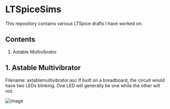# LTSpiceSims
This repository contains various LTSpice drafts I have worked on.

## Contents
1. Astable Multivibrator

## 1. Astable Multivibrator
Filename: astablemultivibrator.asc
If built on a breadboard, the circuit would have two LEDs blinking. One LED will generally be one while the other will not.

![image](https://user-images.githubusercontent.com/57032069/123073047-6a910980-d459-11eb-94f6-0b66e52e5aa9.png)
